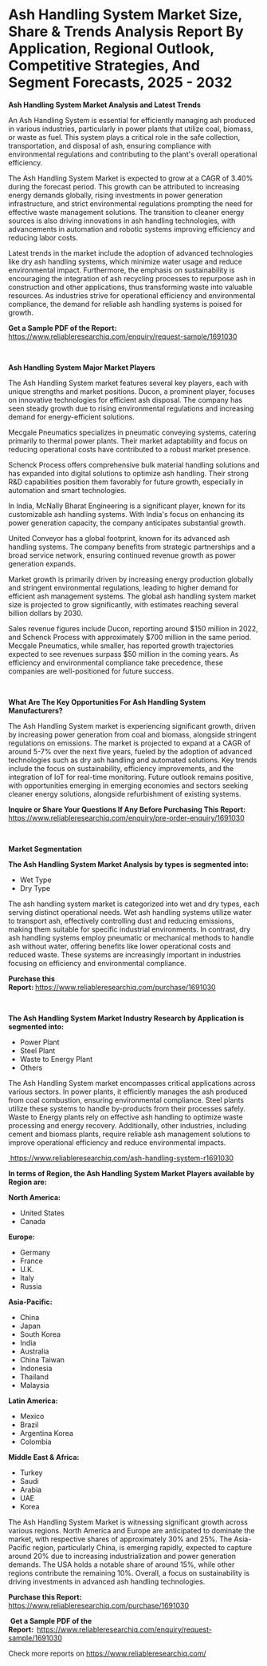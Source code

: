 <p><h1>Ash Handling System Market Size, Share & Trends Analysis Report By Application, Regional Outlook, Competitive Strategies, And Segment Forecasts, 2025 - 2032</h1></p><p><strong>Ash Handling System Market Analysis and Latest Trends</strong></p>
<p><p>An Ash Handling System is essential for efficiently managing ash produced in various industries, particularly in power plants that utilize coal, biomass, or waste as fuel. This system plays a critical role in the safe collection, transportation, and disposal of ash, ensuring compliance with environmental regulations and contributing to the plant's overall operational efficiency.</p><p>The Ash Handling System Market is expected to grow at a CAGR of 3.40% during the forecast period. This growth can be attributed to increasing energy demands globally, rising investments in power generation infrastructure, and strict environmental regulations prompting the need for effective waste management solutions. The transition to cleaner energy sources is also driving innovations in ash handling technologies, with advancements in automation and robotic systems improving efficiency and reducing labor costs.</p><p>Latest trends in the market include the adoption of advanced technologies like dry ash handling systems, which minimize water usage and reduce environmental impact. Furthermore, the emphasis on sustainability is encouraging the integration of ash recycling processes to repurpose ash in construction and other applications, thus transforming waste into valuable resources. As industries strive for operational efficiency and environmental compliance, the demand for reliable ash handling systems is poised for growth.</p></p>
<p><strong>Get a Sample PDF of the Report:&nbsp;</strong> <a href="https://www.reliableresearchiq.com/enquiry/request-sample/1691030?utm_campaign=2482&utm_medium=2&utm_source=Github&utm_content=ia&utm_term=16022025&utm_id=ash-handling-system">https://www.reliableresearchiq.com/enquiry/request-sample/1691030</a></p>
<p>&nbsp;</p>
<p><strong>Ash Handling System Major Market Players</strong></p>
<p><p>The Ash Handling System market features several key players, each with unique strengths and market positions. Ducon, a prominent player, focuses on innovative technologies for efficient ash disposal. The company has seen steady growth due to rising environmental regulations and increasing demand for energy-efficient solutions.</p><p>Mecgale Pneumatics specializes in pneumatic conveying systems, catering primarily to thermal power plants. Their market adaptability and focus on reducing operational costs have contributed to a robust market presence. </p><p>Schenck Process offers comprehensive bulk material handling solutions and has expanded into digital solutions to optimize ash handling. Their strong R&D capabilities position them favorably for future growth, especially in automation and smart technologies.</p><p>In India, McNally Bharat Engineering is a significant player, known for its customizable ash handling systems. With India's focus on enhancing its power generation capacity, the company anticipates substantial growth.</p><p>United Conveyor has a global footprint, known for its advanced ash handling systems. The company benefits from strategic partnerships and a broad service network, ensuring continued revenue growth as power generation expands.</p><p>Market growth is primarily driven by increasing energy production globally and stringent environmental regulations, leading to higher demand for efficient ash management systems. The global ash handling system market size is projected to grow significantly, with estimates reaching several billion dollars by 2030.</p><p>Sales revenue figures include Ducon, reporting around $150 million in 2022, and Schenck Process with approximately $700 million in the same period. Mecgale Pneumatics, while smaller, has reported growth trajectories expected to see revenues surpass $50 million in the coming years. As efficiency and environmental compliance take precedence, these companies are well-positioned for future success.</p></p>
<p>&nbsp;</p>
<p><strong>What Are The Key Opportunities For Ash Handling System Manufacturers?</strong></p>
<p><p>The Ash Handling System market is experiencing significant growth, driven by increasing power generation from coal and biomass, alongside stringent regulations on emissions. The market is projected to expand at a CAGR of around 5-7% over the next five years, fueled by the adoption of advanced technologies such as dry ash handling and automated solutions. Key trends include the focus on sustainability, efficiency improvements, and the integration of IoT for real-time monitoring. Future outlook remains positive, with opportunities emerging in emerging economies and sectors seeking cleaner energy solutions, alongside refurbishment of existing systems.</p></p>
<p><strong>Inquire or Share Your Questions If Any Before Purchasing This Report:</strong> <a href="https://www.reliableresearchiq.com/enquiry/pre-order-enquiry/1691030?utm_campaign=2482&utm_medium=2&utm_source=Github&utm_content=ia&utm_term=16022025&utm_id=ash-handling-system">https://www.reliableresearchiq.com/enquiry/pre-order-enquiry/1691030</a></p>
<p>&nbsp;</p>
<p><strong>Market Segmentation</strong></p>
<p><strong>The Ash Handling System Market Analysis by types is segmented into:</strong></p>
<p><ul><li>Wet Type</li><li>Dry Type</li></ul></p>
<p><p>The ash handling system market is categorized into wet and dry types, each serving distinct operational needs. Wet ash handling systems utilize water to transport ash, effectively controlling dust and reducing emissions, making them suitable for specific industrial environments. In contrast, dry ash handling systems employ pneumatic or mechanical methods to handle ash without water, offering benefits like lower operational costs and reduced waste. These systems are increasingly important in industries focusing on efficiency and environmental compliance.</p></p>
<p><strong>Purchase this Report:&nbsp;</strong><a href="https://www.reliableresearchiq.com/purchase/1691030?utm_campaign=2482&utm_medium=2&utm_source=Github&utm_content=ia&utm_term=16022025&utm_id=ash-handling-system">https://www.reliableresearchiq.com/purchase/1691030</a></p>
<p>&nbsp;</p>
<p><strong>The Ash Handling System Market Industry Research by Application is segmented into:</strong></p>
<p><ul><li>Power Plant</li><li>Steel Plant</li><li>Waste to Energy Plant</li><li>Others</li></ul></p>
<p><p>The Ash Handling System market encompasses critical applications across various sectors. In power plants, it efficiently manages the ash produced from coal combustion, ensuring environmental compliance. Steel plants utilize these systems to handle by-products from their processes safely. Waste to Energy plants rely on effective ash handling to optimize waste processing and energy recovery. Additionally, other industries, including cement and biomass plants, require reliable ash management solutions to improve operational efficiency and reduce environmental impacts.</p></p>
<p><a href="https://www.reliableresearchiq.com/ash-handling-system-r1691030?utm_campaign=2482&utm_medium=2&utm_source=Github&utm_content=ia&utm_term=16022025&utm_id=ash-handling-system">&nbsp;https://www.reliableresearchiq.com/ash-handling-system-r1691030</a></p>
<p><strong>In terms of Region, the Ash Handling System Market Players available by Region are:</strong></p>
<p>
    <p> <strong> North America: </strong>
        <ul>
            <li>United States</li>
            <li>Canada</li>
        </ul>
        </p> 
    <p> <strong> Europe: </strong>
        <ul>
            <li>Germany</li>
            <li>France</li>
            <li>U.K.</li>
            <li>Italy</li>
            <li>Russia</li>
        </ul>
        </p> 
    <p> <strong> Asia-Pacific: </strong>
        <ul>
            <li>China</li>
            <li>Japan</li>
            <li>South Korea</li>
            <li>India</li>
            <li>Australia</li>
            <li>China Taiwan</li>
            <li>Indonesia</li>
            <li>Thailand</li>
            <li>Malaysia</li>
        </ul>
        </p> 
    <p> <strong> Latin America: </strong>
        <ul>
            <li>Mexico</li>
            <li>Brazil</li>
            <li>Argentina Korea</li>
            <li>Colombia</li>
        </ul>
        </p> 
    <p> <strong> Middle East & Africa: </strong>
        <ul>
            <li>Turkey</li>
            <li>Saudi</li>
            <li>Arabia</li>
            <li>UAE</li>
            <li>Korea</li>
        </ul>
    </p>
    </p>
<p><p>The Ash Handling System Market is witnessing significant growth across various regions. North America and Europe are anticipated to dominate the market, with respective shares of approximately 30% and 25%. The Asia-Pacific region, particularly China, is emerging rapidly, expected to capture around 20% due to increasing industrialization and power generation demands. The USA holds a notable share of around 15%, while other regions contribute the remaining 10%. Overall, a focus on sustainability is driving investments in advanced ash handling technologies.</p></p>
<p><strong>Purchase this Report: </strong><a href="https://www.reliableresearchiq.com/purchase/1691030?utm_campaign=2482&utm_medium=2&utm_source=Github&utm_content=ia&utm_term=16022025&utm_id=ash-handling-system">https://www.reliableresearchiq.com/purchase/1691030</a></p>
<p>&nbsp;<strong>Get a Sample PDF of the Report:&nbsp;&nbsp;</strong><a href="https://www.reliableresearchiq.com/enquiry/request-sample/1691030?utm_campaign=2482&utm_medium=2&utm_source=Github&utm_content=ia&utm_term=16022025&utm_id=ash-handling-system">https://www.reliableresearchiq.com/enquiry/request-sample/1691030</a></p>
<p><strong></strong></p>
<p>Check more reports on <a href="https://www.reliableresearchiq.com/?utm_campaign=2482&utm_medium=2&utm_source=Github&utm_content=ia&utm_term=16022025&utm_id=ash-handling-system">https://www.reliableresearchiq.com/</a></p>